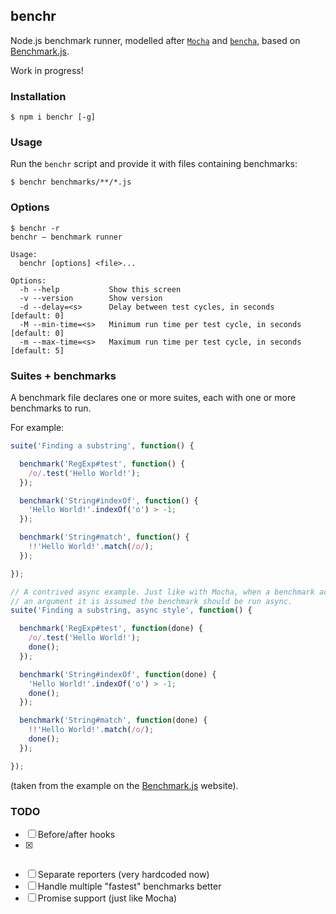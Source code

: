 ## benchr

Node.js benchmark runner, modelled after [`Mocha`](http://mochajs.org/) and [`bencha`](https://www.npmjs.com/package/bencha), based on [Benchmark.js](http://benchmarkjs.com/).

Work in progress!

### Installation

```
$ npm i benchr [-g]
```

### Usage

Run the `benchr` script and provide it with files containing benchmarks:

```
$ benchr benchmarks/**/*.js
```

### Options

```
$ benchr -r
benchr – benchmark runner

Usage:
  benchr [options] <file>...

Options:
  -h --help           Show this screen
  -v --version        Show version
  -d --delay=<s>      Delay between test cycles, in seconds       [default: 0]
  -M --min-time=<s>   Minimum run time per test cycle, in seconds [default: 0]
  -m --max-time=<s>   Maximum run time per test cycle, in seconds [default: 5]
```

### Suites + benchmarks

A benchmark file declares one or more suites, each with one or more benchmarks to run.

For example:

```javascript
suite('Finding a substring', function() {

  benchmark('RegExp#test', function() {
    /o/.test('Hello World!');
  });

  benchmark('String#indexOf', function() {
    'Hello World!'.indexOf('o') > -1;
  });

  benchmark('String#match', function() {
    !!'Hello World!'.match(/o/);
  });

});

// A contrived async example. Just like with Mocha, when a benchmark accepts
// an argument it is assumed the benchmark should be run async.
suite('Finding a substring, async style', function() {

  benchmark('RegExp#test', function(done) {
    /o/.test('Hello World!');
    done();
  });

  benchmark('String#indexOf', function(done) {
    'Hello World!'.indexOf('o') > -1;
    done();
  });

  benchmark('String#match', function(done) {
    !!'Hello World!'.match(/o/);
    done();
  });

});
```

(taken from the example on the [Benchmark.js](http://benchmarkjs.com/) website).

### TODO

- [ ] Before/after hooks
- [x] ~~~Benchmark/suite options (minTime, maxTime, ...)~~~
- [ ] Separate reporters (very hardcoded now)
- [ ] Handle multiple "fastest" benchmarks better
- [ ] Promise support (just like Mocha)

